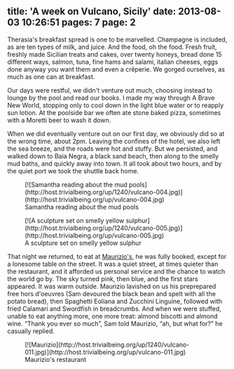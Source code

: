 title: 'A week on Vulcano, Sicily'
date: 2013-08-03 10:26:51
pages: 7
page: 2
---

Therasia's breakfast spread is one to be marvelled. Champagne is included, as are ten types of milk, and juice. And the food, oh the food. Fresh fruit, freshly made Sicilian treats and cakes, over twenty honeys, bread done 15 different ways, salmon, tuna, fine hams and salami, italian cheeses, eggs done anyway you want them and even a crêperie. We gorged ourselves, as much as one can at breakfast.

Our days were restful, we didn't venture out much, choosing instead to lounge by the pool and read our books. I made my way through A Brave New World, stopping only to cool down in the light blue water or to reapply sun lotion. At the poolside bar we often ate stone baked pizza, sometimes with a Moretti beer to wash it down.

When we did eventually venture out on our first day, we obviously did so at the wrong time, about 2pm. Leaving the confines of the hotel, we also left the sea breeze, and the roads were hot and stuffy. But we persisted, and walked down to Baia Negra, a black sand beach, then along to the smelly mud baths, and quickly away into town. It all took about two hours, and by the quiet port we took the shuttle back home.

<figure class="generated-figure generated-figure--retina generated-figure--620 generated-figure--landscape">[![Samantha reading about the mud pools](http://host.trivialbeing.org/up/1240/vulcano-004.jpg)](http://host.trivialbeing.org/up/vulcano-004.jpg)<figcaption class="generated-figure-caption">Samantha reading about the mud pools</figcaption></figure>

<figure class="generated-figure generated-figure--retina generated-figure--620 generated-figure--landscape">[![A sculpture set on smelly yellow sulphur](http://host.trivialbeing.org/up/1240/vulcano-005.jpg)](http://host.trivialbeing.org/up/vulcano-005.jpg)<figcaption class="generated-figure-caption">A sculpture set on smelly yellow sulphur</figcaption></figure>

That night we returned, to eat at [Maurizio's](http://www.tripadvisor.co.uk/Restaurant_Review-g642173-d2314438-Reviews-Ristorante_La_Forgia_Maurizio-Isola_Vulcano_Aeolian_Islands_Islands_of_Sicily_Sic.html), he was fully booked, except for a lonesome table on the street. It was a quiet street, at times quieter than the restaurant, and it afforded us personal service and the chance to watch the world go by. The sky turned pink, then blue, and the first stars appeared. It was warm outside. Maurizio lavished on us his preprepared free hors d'oeuvres (Sam devoured the black bean and spelt with all the potato bread), then Spaghetti Eoliana and Zucchini Linguine, followed with fried Calamari and Swordfish in breadcrumbs. And when we were stuffed, unable to eat anything more, one more treat: almond biscotti and almond wine. “Thank you ever so much”, Sam told Maurizio, “ah, but what for?” he casually replied.

<figure class="generated-figure generated-figure--retina generated-figure--620 generated-figure--landscape">[![Maurizio](http://host.trivialbeing.org/up/1240/vulcano-011.jpg)](http://host.trivialbeing.org/up/vulcano-011.jpg)<figcaption class="generated-figure-caption">Maurizio's restaurant</figcaption></figure>
